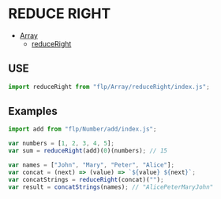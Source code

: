 # REDUCE RIGHT
- [Array](../README.md)
  - [reduceRight](.)

## USE

```javascript
import reduceRight from "flp/Array/reduceRight/index.js";
```

## Examples

```javascript
import add from "flp/Number/add/index.js";

var numbers = [1, 2, 3, 4, 5];
var sum = reduceRight(add)(0)(numbers); // 15

var names = ["John", "Mary", "Peter", "Alice"];
var concat = (next) => (value) => `${value} ${next}`;
var concatStrings = reduceRight(concat)("");
var result = concatStrings(names); // "AlicePeterMaryJohn"
```

